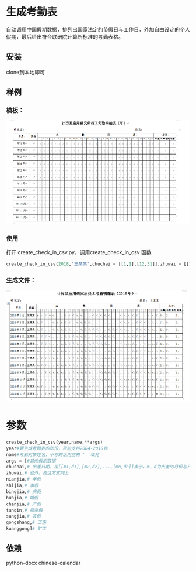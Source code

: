 # 生成考勤表
自动调用中国假期数据，排列出国家法定的节假日与工作日，外加自由设定的个人假期，最后给出符合联研院计算所标准的考勤表格。
## 安装
clone到本地即可

## 样例

### 模板：
![模板](https://github.com/4thfever/csv_for_check_in/blob/master/pics/example1.PNG)

### 使用
打开 create_check_in_csv.py，调用create_check_in_csv 函数
```python
create_check_in_csv(2018,'王某某',chuchai = [[1,1],[12,31]],zhuwai = [[1,4]],kuanggong = [[1,2]])
```

### 生成文件：
![生成文件](https://github.com/4thfever/csv_for_check_in/blob/master/pics/example2.PNG)

# 参数

```python
create_check_in_csv(year,name,**args)
year#要生成考勤表的年份，目前支持2004-2018年
name#考勤对象姓名，不写的话用空格 ' '填充
args = [#其他假期数据
chuchai,# 出差日期，用[[m1,d1],[m2,d2],...,[mn,dn]]表示，m，d为出差的月份与日。出差的每一天需分开写入
zhuwai,# 驻外，表达方式同上
nianjia,# 年假
shijia,# 事假
bingjia,# 病假
hunjia,# 婚假
chanjia,# 产假
tanqin,# 探亲假
sangjia,# 丧假
gongshang,# 工伤
kuanggong]# 旷工
```
## 依赖
python-docx
chinese-calendar
